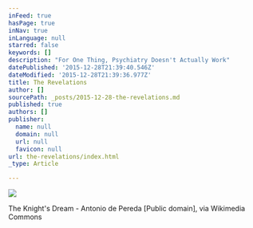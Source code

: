 ```yaml
---
inFeed: true
hasPage: true
inNav: true
inLanguage: null
starred: false
keywords: []
description: "For One Thing, Psychiatry Doesn't Actually Work"
datePublished: '2015-12-28T21:39:40.546Z'
dateModified: '2015-12-28T21:39:36.977Z'
title: The Revelations
author: []
sourcePath: _posts/2015-12-28-the-revelations.md
published: true
authors: []
publisher:
  name: null
  domain: null
  url: null
  favicon: null
url: the-revelations/index.html
_type: Article

---
```

![](https://the-grid-user-content.s3-us-west-2.amazonaws.com/41cd93b2-9bf4-4ba7-b596-1265cdcfb6e0.jpg)

The Knight's Dream - Antonio de Pereda \[Public domain\], via Wikimedia Commons